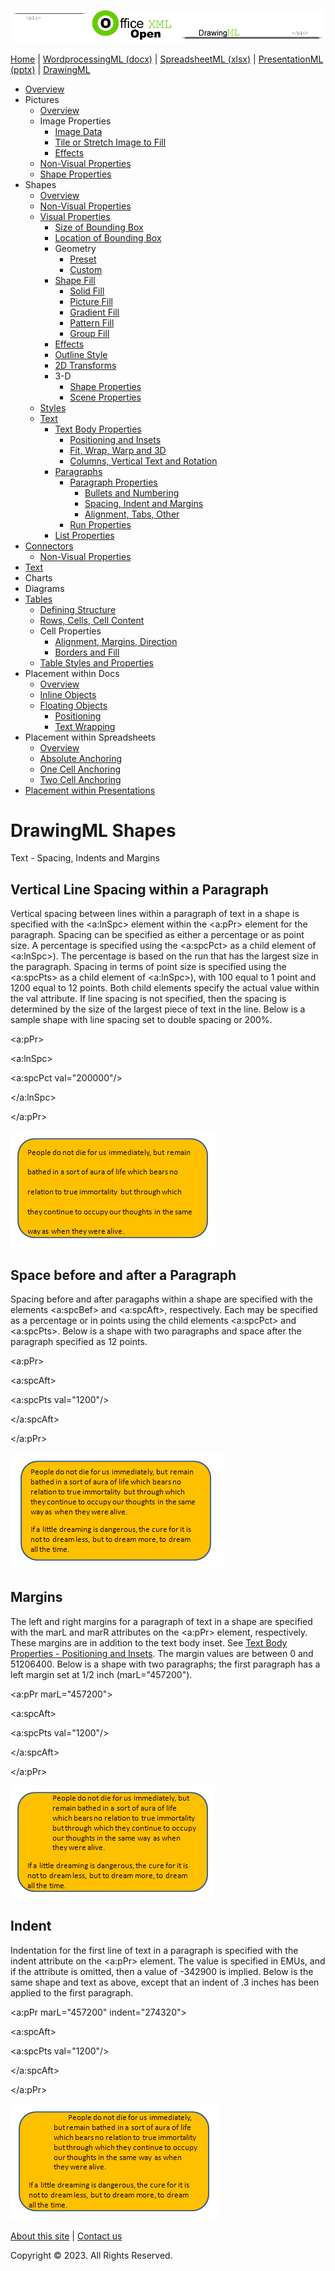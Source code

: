 ![OfficeOpenXML.com](images/drawingMLbanner.png)

[Home](index.php) | [WordprocessingML (docx)](anatomyofOOXML.php) | [SpreadsheetML (xlsx)](anatomyofOOXML-xlsx.php) | [PresentationML (pptx)](anatomyofOOXML-pptx.php) | [DrawingML](drwOverview.php)

* [Overview](drwOverview.php)
* Pictures
  + [Overview](drwPic.php)
  + Image Properties
    - [Image Data](drwPic-ImageData.php)
    - [Tile or Stretch Image to Fill](drwPic-tile.php)
    - [Effects](drwPic-effects.php)
  + [Non-Visual Properties](drwPic-nvPicPr.php)
  + [Shape Properties](drwSp-SpPr.php)
* Shapes
  + [Overview](drwShape.php)
  + [Non-Visual Properties](drwSp-nvSpPr.php)
  + [Visual Properties](drwSp-SpPr.php)
    - [Size of Bounding Box](drwSp-size.php)
    - [Location of Bounding Box](drwSp-location.php)
    - Geometry
      * [Preset](drwSp-prstGeom.php)
      * [Custom](drwSp-custGeom.php)
    - [Shape Fill](drwSp-shapeFill.php)
      * [Solid Fill](drwSp-SolidFill.php)
      * [Picture Fill](drwSp-PictFill.php)
      * [Gradient Fill](drwSp-GradFill.php)
      * [Pattern Fill](drwSp-PattFill.php)
      * [Group Fill](drwSp-grpFill.php)
    - [Effects](drwSp-effects.php)
    - [Outline Style](drwSp-outline.php)
    - [2D Transforms](drwSp-rotate.php)
    - 3-D
      * [Shape Properties](drwSp-3dProps.php)
      * [Scene Properties](drwSp-3dScene.php)
  + [Styles](drwSp-styles.php)
  + [Text](drwSp-text.php)
    - [Text Body Properties](drwSp-text-bodyPr.php)
      * [Positioning and Insets](drwSp-text-bodyPr-inset.php)
      * [Fit, Wrap, Warp and 3D](drwSp-text-bodyPr-fit.php)
      * [Columns, Vertical Text and Rotation](drwSp-text-bodyPr-columns.php)
    - [Paragraphs](drwSp-text-paragraph.php)
      * [Paragraph Properties](drwSp-text-paraProps.php)
        + [Bullets and Numbering](drwSp-text-paraProps-numbering.php)
        + [Spacing, Indent and Margins](drwSp-text-paraProps-margins.php)
        + [Alignment, Tabs, Other](drwSp-text-paraProps-align.php)
      * [Run Properties](drwSp-text-runProps.php)
    - [List Properties](drwSp-text-lstPr.php)
* [Connectors](drwCxnSp.php)
  + [Non-Visual Properties](drwSp-nvCxnSpPr.php)
* [Text](drwSp-textbox.php)
* Charts
* Diagrams
* [Tables](drwTable.php)
  + [Defining Structure](drwTableGrid.php)
  + [Rows, Cells, Cell Content](drwTableRowAndCell.php)
  + Cell Properties
    - [Alignment, Margins, Direction](drwTableCellProperties-alignment.php)
    - [Borders and Fill](drwTableCellProperties-bordersFills.php)
  + [Table Styles and Properties](drwTableStyles.php)
* Placement within Docs
  + [Overview](drwPicInWord.php)
  + [Inline Objects](drwPicInline.php)
  + [Floating Objects](drwPicFloating.php)
    - [Positioning](drwPicFloating-position.php)
    - [Text Wrapping](drwPicFloating-textWrap.php)
* Placement within Spreadsheets
  + [Overview](drwPicInSpread.php)
  + [Absolute Anchoring](drwPicInSpread-absolute.php)
  + [One Cell Anchoring](drwPicInSpread-oneCell.php)
  + [Two Cell Anchoring](drwPicInSpread-twoCell.php)
* [Placement within Presentations](drwPicInPresentation.php)

# DrawingML Shapes

Text - Spacing, Indents and Margins

## Vertical Line Spacing within a Paragraph

Vertical spacing between lines within a paragraph of text in a shape is specified with the <a:lnSpc> element within the <a:pPr> element for the paragraph. Spacing can be specified as either a percentage or as point size. A percentage is specified using the <a:spcPct> as a child element of <a:lnSpc>). The percentage is based on the run that has the largest size in the paragraph. Spacing in terms of point size is specified using the <a:spcPts> as a child element of <a:lnSpc>), with 100 equal to 1 point and 1200 equal to 12 points. Both child elements specify the actual value within the val attribute. If line spacing is not specified, then the spacing is determined by the size of the largest piece of text in the line. Below is a sample shape with line spacing set to double spacing or 200%.

<a:pPr>

<a:lnSpc>

<a:spcPct val="200000"/>

</a:lnSpc>

</a:pPr>

![Shape with text - line spacing](images/drwSp-text-vertSpace1.gif)

## Space before and after a Paragraph

Spacing before and after paragaphs within a shape are specified with the elements <a:spcBef> and <a:spcAft>, respectively. Each may be specified as a percentage or in points using the child elements <a:spcPct> and <a:spcPts>. Below is a shape with two paragraphs and space after the paragraph specified as 12 points.

<a:pPr>

<a:spcAft>

<a:spcPts val="1200"/>

</a:spcAft>

</a:pPr>

![Shape with text - line spacing](images/drwSp-text-spcAft.gif)

## Margins

The left and right margins for a paragraph of text in a shape are specified with the marL and marR attributes on the <a:pPr> element, respectively. These margins are in addition to the text body inset. See [Text Body Properties - Positioning and Insets](drwSp-text-bodyPr-inset.php). The margin values are between 0 and 51206400. Below is a shape with two paragraphs; the first paragraph has a left margin set at 1/2 inch (marL="457200").

<a:pPr marL="457200">

<a:spcAft>

<a:spcPts val="1200"/>

</a:spcAft>

</a:pPr>

![Shape with text - margins](images/drwSp-text-margins.gif)

## Indent

Indentation for the first line of text in a paragraph is specified with the indent attribute on the <a:pPr> element. The value is specified in EMUs, and if the attribute is omitted, then a value of -342900 is implied. Below is the same shape and text as above, except that an indent of .3 inches has been applied to the first paragraph.

<a:pPr marL="457200" indent="274320">

<a:spcAft>

<a:spcPts val="1200"/>

</a:spcAft>

</a:pPr>

![Shape with text - margins](images/drwSp-text-indent.gif)

  

[About this site](aboutThisSite.php) | [Contact us](contactUs.php)
  
Copyright © 2023. All Rights Reserved.